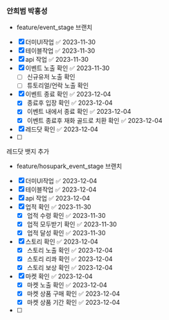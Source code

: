 
### 안희범 박홍성


- feature/event_stage 브랜치

- [x] 더미UI작업 ✅ 2023-11-30
- [x] 테이블작업 ✅ 2023-11-30
- [x] api 작업 ✅ 2023-11-30
- [x] 이벤트 노출 확인 ✅ 2023-11-30
	- [ ] 신규유저 노출 확인
	- [ ] 튜토리얼/언락 노출 확인
- [x] 이벤트 종료 확인 ✅ 2023-12-04
	- [x] 종료후 입장 확인 ✅ 2023-12-04
	- [x] 이벤트 내에서 종료 확인 ✅ 2023-12-04
	- [x] 이벤트 종료후 재화 골드로 치환 확인 ✅ 2023-12-04
- [x] 레드닷 확인 ✅ 2023-12-04
- [ ] 


레드닷 뱃지 추가



- feature/hosupark_event_stage 브랜치

- [x] 더미UI작업 ✅ 2023-12-04
- [x] 테이블작업 ✅ 2023-12-04
- [x] api 작업 ✅ 2023-12-04
- [x] 업적 확인 ✅ 2023-11-30
	- [x] 업적 수령 확인 ✅ 2023-11-30
	- [x] 업적 모두받기 확인 ✅ 2023-11-30
	- [x] 업적 달성 확인 ✅ 2023-11-30
- [x] 스토리 확인 ✅ 2023-12-04
	- [x] 스토리 노출 확인 ✅ 2023-12-04
	- [x] 스토리 리콰 확인 ✅ 2023-12-04
	- [x] 스토리 보상 확인 ✅ 2023-12-04
- [x] 마켓 확인 ✅ 2023-12-04
	- [x] 마켓 노출 확인 ✅ 2023-12-04
	- [x] 마켓 상품 구매 확인 ✅ 2023-12-04
	- [x] 마켓 상품 기간 확인 ✅ 2023-12-04
- [ ] 


